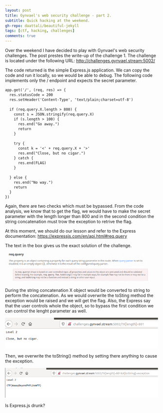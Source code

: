 ```yaml
---
layout: post
title: Gynvael's web security challenge - part 2.
subtitle: Quick hacking at the weekend.
gh-repo: daattali/beautiful-jekyll
tags: [ctf, hacking, challenges]
comments: true
---
```


Over the weekend I have decided to play with Gynvael's web security challenges. The post prestes the write-up of the challenge 1.
The challenge is located under the following URL:
http://challenges.gynvael.stream:5002/

The code returned is the simple Express.js application. We can copy the code and run it locally, so we would be able to debug.
The following code implements only the / endpoint and expects the secret parameter.

```
app.get('/', (req, res) => {
  res.statusCode = 200
  res.setHeader('Content-Type', 'text/plain;charset=utf-8')

  if (req.query.X.length > 800) {
    const s = JSON.stringify(req.query.X)
    if (s.length > 100) {
      res.end("Go away.")
      return
    }

    try {
      const k = '<' + req.query.X + '>'
      res.end("Close, but no cigar.")
    } catch {
      res.end(FLAG)
    }

  } else {
    res.end("No way.")
    return
  }
})

```

Again, there are two checks which must be bypassed. From the code analysis, we know that to get the flag, we would have to make the secret parameter with the length longer than 800 and in the second condition the string concatenation must trow the exception to retrive the flag.

At this moment, we should do our lesson and refer to the Express documentation:
https://expressjs.com/en/api.html#req.query

The text in the box gives us the exact solution of the challenge.

![gyn_2](https://github.com/niebardzo/niebardzo.github.io/raw/master/img/2020-05-29-gyn2_1.png)

During the string concatenation X object would be converted to string to perform the concatenation. As we would overwrite the toSting method the exception would be raised and we will get the flag. Also, the Express say that the user controls whole the object, so to bypass the first condition we can control the lenght parameter as well.

![gyn_2](https://github.com/niebardzo/niebardzo.github.io/raw/master/img/2020-05-29-gyn2_2.png)


Then, we overwrite the toString() method by setting there anything to cause the exception.

![gyn_2](https://github.com/niebardzo/niebardzo.github.io/raw/master/img/2020-05-29-gyn2_3.png)

Is Express.js drunk?